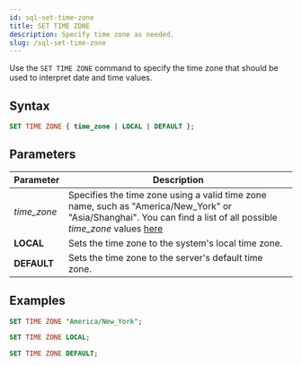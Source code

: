 ```yaml
---
id: sql-set-time-zone
title: SET TIME ZONE
description: Specify time zone as needed.
slug: /sql-set-time-zone
---
```

<head>
  <link rel="canonical" href="https://docs.risingwave.com/docs/current/sql-set-time-zone/" />
</head>

Use the `SET TIME ZONE` command to specify the time zone that should be used to interpret date and time values.

## Syntax

```sql
SET TIME ZONE { time_zone | LOCAL | DEFAULT };
```




## Parameters

| Parameter                 | Description           |
| ------------------------- | --------------------- |
| *time_zone*             | Specifies the time zone using a valid time zone name, such as "America/New_York" or "Asia/Shanghai". You can find a list of all possible *time_zone* values [here](https://en.wikipedia.org/wiki/List_of_tz_database_time_zones) |
| **LOCAL** | Sets the time zone to the system's local time zone. |
| **DEFAULT** | Sets the time zone to the server's default time zone. |



## Examples

```sql
SET TIME ZONE "America/New_York";
```

```sql
SET TIME ZONE LOCAL;
```

```sql
SET TIME ZONE DEFAULT;
```